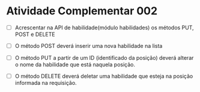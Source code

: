 # Atividade Complementar 002

- [ ] Acrescentar na API de habilidade(módulo habilidades) os métodos PUT, POST e DELETE

- [ ] O método POST deverá inserir uma nova habilidade na lista

- [ ] O método PUT a partir de um ID (identificado da posição) deverá alterar o nome da habilidade que está naquela posição.

- [ ] O método DELETE deverá deletar uma habilidade que esteja na posição informada na requisição.
